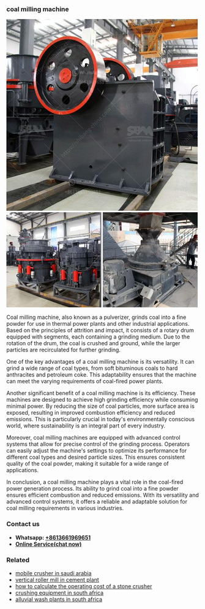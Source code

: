 <h3>coal milling machine</h3><img src='1704951544.jpg' alt=''><p>Coal milling machine, also known as a pulverizer, grinds coal into a fine powder for use in thermal power plants and other industrial applications. Based on the principles of attrition and impact, it consists of a rotary drum equipped with segments, each containing a grinding medium. Due to the rotation of the drum, the coal is crushed and ground, while the larger particles are recirculated for further grinding.</p><p>One of the key advantages of a coal milling machine is its versatility. It can grind a wide range of coal types, from soft bituminous coals to hard anthracites and petroleum coke. This adaptability ensures that the machine can meet the varying requirements of coal-fired power plants.</p><p>Another significant benefit of a coal milling machine is its efficiency. These machines are designed to achieve high grinding efficiency while consuming minimal power. By reducing the size of coal particles, more surface area is exposed, resulting in improved combustion efficiency and reduced emissions. This is particularly crucial in today's environmentally conscious world, where sustainability is an integral part of every industry.</p><p>Moreover, coal milling machines are equipped with advanced control systems that allow for precise control of the grinding process. Operators can easily adjust the machine's settings to optimize its performance for different coal types and desired particle sizes. This ensures consistent quality of the coal powder, making it suitable for a wide range of applications.</p><p>In conclusion, a coal milling machine plays a vital role in the coal-fired power generation process. Its ability to grind coal into a fine powder ensures efficient combustion and reduced emissions. With its versatility and advanced control systems, it offers a reliable and adaptable solution for coal milling requirements in various industries.</p><h3>Contact us</h3><ul><li><strong>Whatsapp:&nbsp;<a href="https://wa.me/8613661969651">+8613661969651</a></strong></li><li><a href="https://swt.shibang-china.com/?git&amp;zhl&amp;coal milling machine"><strong>Online Service(chat now)</strong></a></li></ul><h3>Related</h3><ul><li><a href='mobile crusher in saudi arabia.md'>mobile crusher in saudi arabia</a></li><li><a href='vertical roller mill in cement plant.md'>vertical roller mill in cement plant</a></li><li><a href='how to calculate the operating cost of a stone crusher.md'>how to calculate the operating cost of a stone crusher</a></li><li><a href='crushing equipment in south africa.md'>crushing equipment in south africa</a></li><li><a href='alluvial wash plants in south africa.md'>alluvial wash plants in south africa</a></li></ul>